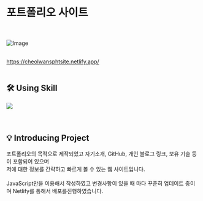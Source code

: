 # 포트폴리오 사이트

<br><br>
![Image](https://github.com/user-attachments/assets/bd1c074c-ccff-4fe6-b9c9-bd522d7ce24a)

<br>https://cheolwansphtsite.netlify.app/  <br><br>
## 🛠 Using Skill

<img src="https://img.shields.io/badge/javascript-F7DF1E?style=for-the-badge&logo=javascript&logoColor=white">
<br><br><br>


## 💡 Introducing Project
포트폴리오의 목적으로 제작되었고 자기소개, GitHub, 개인 블로그 링크, 보유 기술 등 이 포함되어 있으며<br />
저에 대한 정보를 간략하고 빠르게 볼 수 있는 웹 사이트입니다.<br /><br />
JavaScript만을 이용해서 작성하였고 변경사항이 있을 때 마다 꾸준히 업데이트 중이며 Netlify를 통해서 배포를진행하였습니다.<br /><br />
